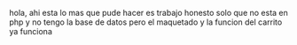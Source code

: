 hola, ahi esta lo mas que pude hacer es trabajo honesto solo que no esta en php y no tengo la base de datos pero el maquetado y la funcion del carrito ya funciona
